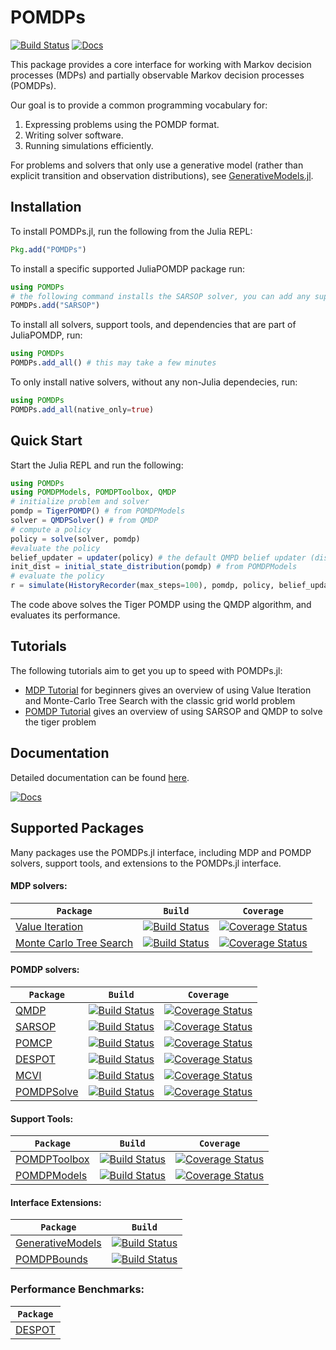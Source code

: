 # POMDPs

[![Build Status](https://travis-ci.org/JuliaPOMDP/POMDPs.jl.svg?branch=master)](https://travis-ci.org/JuliaPOMDP/POMDPs.jl)
[![Docs](https://img.shields.io/badge/docs-stable-blue.svg)](https://JuliaPOMDP.github.io/POMDPs.jl/stable)

This package provides a core interface for working with Markov decision processes (MDPs) and partially observable Markov decision processes (POMDPs).

Our goal is to provide a common programming vocabulary for:

1. Expressing problems using the POMDP format. 
2. Writing solver software.
3. Running simulations efficiently.

For problems and solvers that only use a generative model (rather than explicit transition and observation distributions), see [GenerativeModels.jl](https://github.com/JuliaPOMDP/GenerativeModels.jl).

## Installation
To install POMDPs.jl, run the following from the Julia REPL: 
```julia
Pkg.add("POMDPs")
```

To install a specific supported JuliaPOMDP package run:
```julia
using POMDPs
# the following command installs the SARSOP solver, you can add any supported solver this way
POMDPs.add("SARSOP") 
```

To install all solvers, support tools, and dependencies that are part of JuliaPOMDP, run:
```julia
using POMDPs
POMDPs.add_all() # this may take a few minutes
```

To only install native solvers, without any non-Julia dependecies, run:
```julia
using POMDPs
POMDPs.add_all(native_only=true)
```

## Quick Start

Start the Julia REPL and run the following:
```julia
using POMDPs
using POMDPModels, POMDPToolbox, QMDP
# initialize problem and solver
pomdp = TigerPOMDP() # from POMDPModels
solver = QMDPSolver() # from QMDP
# compute a policy
policy = solve(solver, pomdp)
#evaluate the policy
belief_updater = updater(policy) # the default QMPD belief updater (discrete Bayesian filter)
init_dist = initial_state_distribution(pomdp) # from POMDPModels
# evaluate the policy
r = simulate(HistoryRecorder(max_steps=100), pomdp, policy, belief_updater, init_dist) # run 100 step simulation
```
The code above solves the Tiger POMDP using the QMDP algorithm, and evaluates its performance. 


## Tutorials

The following tutorials aim to get you up to speed with POMDPs.jl:
* [MDP Tutorial](http://nbviewer.ipython.org/github/sisl/POMDPs.jl/blob/master/examples/GridWorld.ipynb) for beginners
gives an overview of using Value Iteration and Monte-Carlo Tree Search with the classic grid world problem
* [POMDP Tutorial](http://nbviewer.ipython.org/github/sisl/POMDPs.jl/blob/master/examples/Tiger.ipynb) gives an overview
of using SARSOP and QMDP to solve the tiger problem


## Documentation

Detailed documentation can be found [here](http://juliapomdp.github.io/POMDPs.jl/latest/).

[![Docs](https://img.shields.io/badge/docs-stable-blue.svg)](https://JuliaPOMDP.github.io/POMDPs.jl/stable)


## Supported Packages

Many packages use the POMDPs.jl interface, including MDP and POMDP solvers, support tools, and extensions to the POMDPs.jl interface. 

#### MDP solvers:

|  **`Package`**   |  **`Build`** | **`Coverage`** |
|-------------------|----------------------|------------------|
| [Value Iteration](https://github.com/JuliaPOMDP/DiscreteValueIteration.jl) | [![Build Status](https://travis-ci.org/JuliaPOMDP/DiscreteValueIteration.jl.svg?branch=master)](https://travis-ci.org/JuliaPOMDP/DiscreteValueIteration.jl)  | [![Coverage Status](https://coveralls.io/repos/github/JuliaPOMDP/DiscreteValueIteration.jl/badge.svg?branch=master)](https://coveralls.io/github/JuliaPOMDP/DiscreteValueIteration.jl?branch=master) |
| [Monte Carlo Tree Search](https://github.com/JuliaPOMDP/MCTS.jl) | [![Build Status](https://travis-ci.org/JuliaPOMDP/MCTS.jl.svg?branch=master)](https://travis-ci.org/JuliaPOMDP/MCTS.jl) | [![Coverage Status](https://coveralls.io/repos/github/JuliaPOMDP/MCTS.jl/badge.svg?branch=master)](https://coveralls.io/github/JuliaPOMDP/MCTS.jl?branch=master) |

#### POMDP solvers:

|  **`Package`**   |  **`Build`** | **`Coverage`** |
|-------------------|----------------------|------------------|
| [QMDP](https://github.com/JuliaPOMDP/QMDP.jl) | [![Build Status](https://travis-ci.org/JuliaPOMDP/QMDP.jl.svg?branch=master)](https://travis-ci.org/JuliaPOMDP/QMDP.jl) | [![Coverage Status](https://coveralls.io/repos/JuliaPOMDP/QMDP.jl/badge.svg)](https://coveralls.io/r/JuliaPOMDP/QMDP.jl)  |
| [SARSOP](https://github.com/JuliaPOMDP/SARSOP.jl) | [![Build Status](https://travis-ci.org/JuliaPOMDP/SARSOP.jl.svg?branch=master)](https://travis-ci.org/JuliaPOMDP/SARSOP.jl) | [![Coverage Status](https://coveralls.io/repos/github/JuliaPOMDP/SARSOP.jl/badge.svg?branch=master)](https://coveralls.io/github/JuliaPOMDP/SARSOP.jl?branch=master) |
| [POMCP](https://github.com/JuliaPOMDP/POMCP.jl) | [![Build Status](https://travis-ci.org/JuliaPOMDP/POMCP.jl.svg?branch=master)](https://travis-ci.org/JuliaPOMDP/POMCP.jl) | [![Coverage Status](https://coveralls.io/repos/github/JuliaPOMDP/POMCP.jl/badge.svg?branch=master)](https://coveralls.io/github/JuliaPOMDP/POMCP.jl?branch=master) |
| [DESPOT](https://github.com/JuliaPOMDP/DESPOT.jl) | [![Build Status](https://travis-ci.org/JuliaPOMDP/DESPOT.jl.svg?branch=master)](https://travis-ci.com/JuliaPOMDP/DESPOT.jl) | [![Coverage Status](https://coveralls.io/repos/github/JuliaPOMDP/DESPOT.jl/badge.svg?branch=master)](https://coveralls.io/github/JuliaPOMDP/DESPOT.jl?branch=master) |
| [MCVI](https://github.com/JuliaPOMDP/MCVI.jl) | [![Build Status](https://travis-ci.org/JuliaPOMDP/MCVI.jl.svg?branch=master)](https://travis-ci.org/JuliaPOMDP/MCVI.jl) | [![Coverage Status](https://coveralls.io/repos/github/JuliaPOMDP/MCVI.jl/badge.svg?branch=master)](https://coveralls.io/github/JuliaPOMDP/MCVI.jl?branch=master) |
| [POMDPSolve](https://github.com/JuliaPOMDP/POMDPSolve.jl) | [![Build Status](https://travis-ci.org/JuliaPOMDP/POMDPSolve.jl.svg?branch=master)](https://travis-ci.org/JuliaPOMDP/POMDPSolve.jl) | [![Coverage Status](https://coveralls.io/repos/JuliaPOMDP/POMDPSolve.jl/badge.svg)](https://coveralls.io/r/JuliaPOMDP/POMDPSolve.jl) |



#### Support Tools:

|  **`Package`**   |  **`Build`** | **`Coverage`** |
|-------------------|----------------------|------------------|
| [POMDPToolbox](https://github.com/JuliaPOMDP/POMDPToolbox.jl) | [![Build Status](https://travis-ci.org/JuliaPOMDP/POMDPToolbox.jl.svg?branch=master)](https://travis-ci.org/JuliaPOMDP/POMDPToolbox.jl) | [![Coverage Status](https://coveralls.io/repos/github/JuliaPOMDP/POMDPToolbox.jl/badge.svg?branch=master)](https://coveralls.io/github/JuliaPOMDP/POMDPToolbox.jl?branch=master) |
| [POMDPModels](https://github.com/JuliaPOMDP/POMDPModels.jl) | [![Build Status](https://travis-ci.org/JuliaPOMDP/POMDPModels.jl.svg?branch=master)](https://travis-ci.org/JuliaPOMDP/POMDPModels.jl) | [![Coverage Status](https://coveralls.io/repos/github/JuliaPOMDP/POMDPModels.jl/badge.svg?branch=master)](https://coveralls.io/github/JuliaPOMDP/POMDPModels.jl?branch=master) |
 
#### Interface Extensions:

|  **`Package`**   |  **`Build`** |
|-------------------|----------------------|
| [GenerativeModels](https://github.com/JuliaPOMDP/GenerativeModels.jl) | [![Build Status](https://travis-ci.org/JuliaPOMDP/GenerativeModels.jl.svg?branch=master)](https://travis-ci.org/JuliaPOMDP/GenerativeModels.jl) | 
| [POMDPBounds](https://github.com/JuliaPOMDP/POMDPBounds.jl) | [![Build Status](https://travis-ci.org/JuliaPOMDP/POMDPBounds.jl.svg?branch=master)](https://travis-ci.org/JuliaPOMDP/POMDPBounds.jl) | 


### Performance Benchmarks:

|  **`Package`**   | 
|-------------------|
| [DESPOT](https://github.com/JuliaPOMDP/DESPOT.jl/blob/master/test/perflog.md) | 
